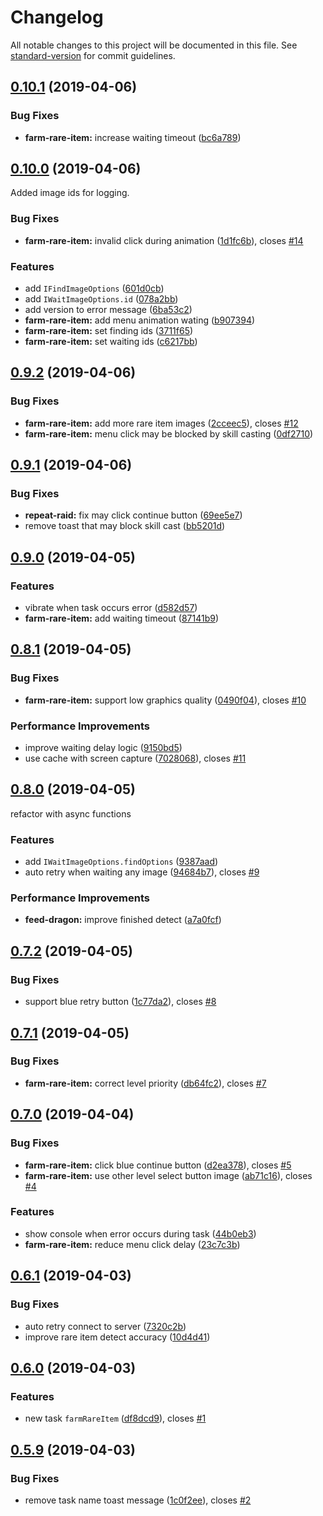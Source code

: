 # Changelog

All notable changes to this project will be documented in this file. See [standard-version](https://github.com/conventional-changelog/standard-version) for commit guidelines.

## [0.10.1](https://github.com/NateScarlet/auto-dragalia/compare/v0.10.0...v0.10.1) (2019-04-06)

### Bug Fixes

- **farm-rare-item:** increase waiting timeout ([bc6a789](https://github.com/NateScarlet/auto-dragalia/commit/bc6a789))

## [0.10.0](https://github.com/NateScarlet/auto-dragalia/compare/v0.9.2...v0.10.0) (2019-04-06)

Added image ids for logging.

### Bug Fixes

- **farm-rare-item:** invalid click during animation ([1d1fc6b](https://github.com/NateScarlet/auto-dragalia/commit/1d1fc6b)), closes [#14](https://github.com/NateScarlet/auto-dragalia/issues/14)

### Features

- add `IFindImageOptions` ([601d0cb](https://github.com/NateScarlet/auto-dragalia/commit/601d0cb))
- add `IWaitImageOptions.id` ([078a2bb](https://github.com/NateScarlet/auto-dragalia/commit/078a2bb))
- add version to error message ([6ba53c2](https://github.com/NateScarlet/auto-dragalia/commit/6ba53c2))
- **farm-rare-item:** add menu animation wating ([b907394](https://github.com/NateScarlet/auto-dragalia/commit/b907394))
- **farm-rare-item:** set finding ids ([3711f65](https://github.com/NateScarlet/auto-dragalia/commit/3711f65))
- **farm-rare-item:** set waiting ids ([c6217bb](https://github.com/NateScarlet/auto-dragalia/commit/c6217bb))

## [0.9.2](https://github.com/NateScarlet/auto-dragalia/compare/v0.9.1...v0.9.2) (2019-04-06)

### Bug Fixes

- **farm-rare-item:** add more rare item images ([2cceec5](https://github.com/NateScarlet/auto-dragalia/commit/2cceec5)), closes [#12](https://github.com/NateScarlet/auto-dragalia/issues/12)
- **farm-rare-item:** menu click may be blocked by skill casting ([0df2710](https://github.com/NateScarlet/auto-dragalia/commit/0df2710))

## [0.9.1](https://github.com/NateScarlet/auto-dragalia/compare/v0.9.0...v0.9.1) (2019-04-06)

### Bug Fixes

- **repeat-raid:** fix may click continue button ([69ee5e7](https://github.com/NateScarlet/auto-dragalia/commit/69ee5e7))
- remove toast that may block skill cast ([bb5201d](https://github.com/NateScarlet/auto-dragalia/commit/bb5201d))

## [0.9.0](https://github.com/NateScarlet/auto-dragalia/compare/v0.8.1...v0.9.0) (2019-04-05)

### Features

- vibrate when task occurs error ([d582d57](https://github.com/NateScarlet/auto-dragalia/commit/d582d57))
- **farm-rare-item:** add waiting timeout ([87141b9](https://github.com/NateScarlet/auto-dragalia/commit/87141b9))

## [0.8.1](https://github.com/NateScarlet/auto-dragalia/compare/v0.8.0...v0.8.1) (2019-04-05)

### Bug Fixes

- **farm-rare-item:** support low graphics quality ([0490f04](https://github.com/NateScarlet/auto-dragalia/commit/0490f04)), closes [#10](https://github.com/NateScarlet/auto-dragalia/issues/10)

### Performance Improvements

- improve waiting delay logic ([9150bd5](https://github.com/NateScarlet/auto-dragalia/commit/9150bd5))
- use cache with screen capture ([7028068](https://github.com/NateScarlet/auto-dragalia/commit/7028068)), closes [#11](https://github.com/NateScarlet/auto-dragalia/issues/11)

## [0.8.0](https://github.com/NateScarlet/auto-dragalia/compare/v0.7.2...v0.8.0) (2019-04-05)

refactor with async functions

### Features

- add `IWaitImageOptions.findOptions` ([9387aad](https://github.com/NateScarlet/auto-dragalia/commit/9387aad))
- auto retry when waiting any image ([94684b7](https://github.com/NateScarlet/auto-dragalia/commit/94684b7)), closes [#9](https://github.com/NateScarlet/auto-dragalia/issues/9)

### Performance Improvements

- **feed-dragon:** improve finished detect ([a7a0fcf](https://github.com/NateScarlet/auto-dragalia/commit/a7a0fcf))

## [0.7.2](https://github.com/NateScarlet/auto-dragalia/compare/v0.7.1...v0.7.2) (2019-04-05)

### Bug Fixes

- support blue retry button ([1c77da2](https://github.com/NateScarlet/auto-dragalia/commit/1c77da2)), closes [#8](https://github.com/NateScarlet/auto-dragalia/issues/8)

## [0.7.1](https://github.com/NateScarlet/auto-dragalia/compare/v0.7.0...v0.7.1) (2019-04-05)

### Bug Fixes

- **farm-rare-item:** correct level priority ([db64fc2](https://github.com/NateScarlet/auto-dragalia/commit/db64fc2)), closes [#7](https://github.com/NateScarlet/auto-dragalia/issues/7)

## [0.7.0](https://github.com/NateScarlet/auto-dragalia/compare/v0.6.1...v0.7.0) (2019-04-04)

### Bug Fixes

- **farm-rare-item:** click blue continue button ([d2ea378](https://github.com/NateScarlet/auto-dragalia/commit/d2ea378)), closes [#5](https://github.com/NateScarlet/auto-dragalia/issues/5)
- **farm-rare-item:** use other level select button image ([ab71c16](https://github.com/NateScarlet/auto-dragalia/commit/ab71c16)), closes [#4](https://github.com/NateScarlet/auto-dragalia/issues/4)

### Features

- show console when error occurs during task ([44b0eb3](https://github.com/NateScarlet/auto-dragalia/commit/44b0eb3))
- **farm-rare-item:** reduce menu click delay ([23c7c3b](https://github.com/NateScarlet/auto-dragalia/commit/23c7c3b))

## [0.6.1](https://github.com/NateScarlet/auto-dragalia/compare/v0.6.0...v0.6.1) (2019-04-03)

### Bug Fixes

- auto retry connect to server ([7320c2b](https://github.com/NateScarlet/auto-dragalia/commit/7320c2b))
- improve rare item detect accuracy ([10d4d41](https://github.com/NateScarlet/auto-dragalia/commit/10d4d41))

## [0.6.0](https://github.com/NateScarlet/auto-dragalia/compare/v0.5.9...v0.6.0) (2019-04-03)

### Features

- new task `farmRareItem` ([df8dcd9](https://github.com/NateScarlet/auto-dragalia/commit/df8dcd9)), closes [#1](https://github.com/NateScarlet/auto-dragalia/issues/1)

## [0.5.9](https://github.com/NateScarlet/auto-dragalia/compare/0.5.8...0.5.9) (2019-04-03)

### Bug Fixes

- remove task name toast message ([1c0f2ee](https://github.com/NateScarlet/auto-dragalia/commit/1c0f2ee)), closes [#2](https://github.com/NateScarlet/auto-dragalia/issues/2)
